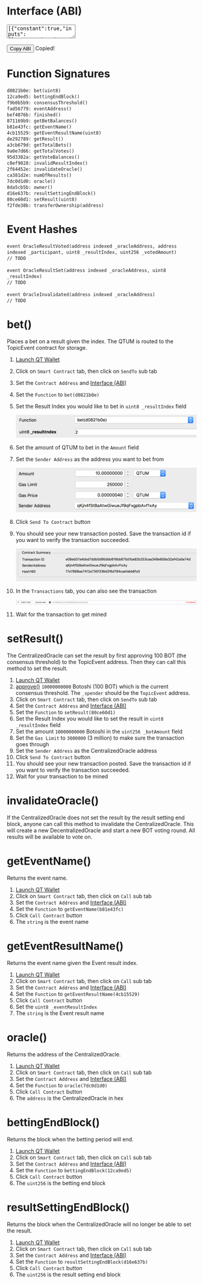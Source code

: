 # Interface (ABI)
<textarea id="centralized_oracle_abi" class="abi" readonly rows="2">
[{"constant":true,"inputs":[],"name":"bettingEndBlock","outputs":[{"name":"","type":"uint256"}],"payable":false,"stateMutability":"view","type":"function"},{"constant":false,"inputs":[],"name":"invalidateOracle","outputs":[],"payable":false,"stateMutability":"nonpayable","type":"function"},{"constant":true,"inputs":[{"name":"_eventResultIndex","type":"uint8"}],"name":"getEventResultName","outputs":[{"name":"","type":"string"}],"payable":false,"stateMutability":"view","type":"function"},{"constant":true,"inputs":[],"name":"oracle","outputs":[{"name":"","type":"address"}],"payable":false,"stateMutability":"view","type":"function"},{"constant":false,"inputs":[{"name":"_resultIndex","type":"uint8"}],"name":"setResult","outputs":[],"payable":false,"stateMutability":"nonpayable","type":"function"},{"constant":true,"inputs":[],"name":"getBetBalances","outputs":[{"name":"","type":"uint256[10]"}],"payable":false,"stateMutability":"view","type":"function"},{"constant":true,"inputs":[],"name":"owner","outputs":[{"name":"","type":"address"}],"payable":false,"stateMutability":"view","type":"function"},{"constant":true,"inputs":[],"name":"getVoteBalances","outputs":[{"name":"","type":"uint256[10]"}],"payable":false,"stateMutability":"view","type":"function"},{"constant":true,"inputs":[],"name":"getTotalVotes","outputs":[{"name":"","type":"uint256[10]"}],"payable":false,"stateMutability":"view","type":"function"},{"constant":true,"inputs":[],"name":"getTotalBets","outputs":[{"name":"","type":"uint256[10]"}],"payable":false,"stateMutability":"view","type":"function"},{"constant":true,"inputs":[],"name":"getEventName","outputs":[{"name":"","type":"string"}],"payable":false,"stateMutability":"view","type":"function"},{"constant":true,"inputs":[],"name":"finished","outputs":[{"name":"","type":"bool"}],"payable":false,"stateMutability":"view","type":"function"},{"constant":true,"inputs":[],"name":"invalidResultIndex","outputs":[{"name":"","type":"uint8"}],"payable":false,"stateMutability":"view","type":"function"},{"constant":true,"inputs":[],"name":"numOfResults","outputs":[{"name":"","type":"uint8"}],"payable":false,"stateMutability":"view","type":"function"},{"constant":false,"inputs":[{"name":"_resultIndex","type":"uint8"}],"name":"bet","outputs":[],"payable":true,"stateMutability":"payable","type":"function"},{"constant":true,"inputs":[],"name":"resultSettingEndBlock","outputs":[{"name":"","type":"uint256"}],"payable":false,"stateMutability":"view","type":"function"},{"constant":true,"inputs":[],"name":"getResult","outputs":[{"name":"","type":"uint8"},{"name":"","type":"string"},{"name":"","type":"bool"}],"payable":false,"stateMutability":"view","type":"function"},{"constant":false,"inputs":[{"name":"_newOwner","type":"address"}],"name":"transferOwnership","outputs":[],"payable":false,"stateMutability":"nonpayable","type":"function"},{"constant":true,"inputs":[],"name":"consensusThreshold","outputs":[{"name":"","type":"uint256"}],"payable":false,"stateMutability":"view","type":"function"},{"constant":true,"inputs":[],"name":"eventAddress","outputs":[{"name":"","type":"address"}],"payable":false,"stateMutability":"view","type":"function"},{"inputs":[{"name":"_owner","type":"address"},{"name":"_oracle","type":"address"},{"name":"_eventAddress","type":"address"},{"name":"_eventName","type":"bytes32[10]"},{"name":"_eventResultNames","type":"bytes32[10]"},{"name":"_numOfResults","type":"uint8"},{"name":"_bettingEndBlock","type":"uint256"},{"name":"_resultSettingEndBlock","type":"uint256"},{"name":"_consensusThreshold","type":"uint256"}],"payable":false,"stateMutability":"nonpayable","type":"constructor"},{"payable":true,"stateMutability":"payable","type":"fallback"},{"anonymous":false,"inputs":[{"indexed":true,"name":"_oracleAddress","type":"address"},{"indexed":true,"name":"_participant","type":"address"},{"indexed":false,"name":"_resultIndex","type":"uint8"},{"indexed":false,"name":"_votedAmount","type":"uint256"}],"name":"OracleResultVoted","type":"event"},{"anonymous":false,"inputs":[{"indexed":true,"name":"_oracleAddress","type":"address"},{"indexed":false,"name":"_resultIndex","type":"uint8"}],"name":"OracleResultSet","type":"event"},{"anonymous":false,"inputs":[{"indexed":true,"name":"_oracleAddress","type":"address"}],"name":"OracleInvalidated","type":"event"},{"anonymous":false,"inputs":[{"indexed":true,"name":"_previousOwner","type":"address"},{"indexed":true,"name":"_newOwner","type":"address"}],"name":"OwnershipTransferred","type":"event"}]
</textarea>
<button class="btn" data-clipboard-target="#centralized_oracle_abi">Copy ABI</button>
<span class="copied">Copied!</span>

# Function Signatures

    d0821b0e: bet(uint8)
    12ca9ed5: bettingEndBlock()
    f9b0b5b9: consensusThreshold()
    fad56779: eventAddress()
    bef4876b: finished()
    871169b9: getBetBalances()
    b81e43fc: getEventName()
    4cb15529: getEventResultName(uint8)
    de292789: getResult()
    a3cb679d: getTotalBets()
    9a0e7d66: getTotalVotes()
    95d3382a: getVoteBalances()
    c8ef9028: invalidResultIndex()
    2f64452e: invalidateOracle()
    ca381d2e: numOfResults()
    7dc0d1d0: oracle()
    8da5cb5b: owner()
    d16e637b: resultSettingEndBlock()
    80ce60d1: setResult(uint8)
    f2fde38b: transferOwnership(address)

# Event Hashes

    event OracleResultVoted(address indexed _oracleAddress, address indexed _participant, uint8 _resultIndex, uint256 _votedAmount)
    // TODO

    event OracleResultSet(address indexed _oracleAddress, uint8 _resultIndex)
    // TODO

    event OracleInvalidated(address indexed _oracleAddress)
    // TODO

# bet()
Places a bet on a result given the index. The QTUM is routed to the TopicEvent contract for storage.

1. [Launch QT Wallet](../qtum/qt_wallet.md#launch-qt-wallet)
2. Click on `Smart Contract` tab, then click on `SendTo` sub tab
3. Set the `Contract Address` and [Interface (ABI)](#interface-abi)
4. Set the `Function` to `bet(d0821b0e)`
5. Set the Result Index you would like to bet in `uint8 _resultIndex` field

    ![](../img/bet_result1.png)

6. Set the amount of QTUM to bet in the `Amount` field
7. Set the `Sender Address` as the address you want to bet from

    ![](../img/bet_result2.png)

8. Click `Send To Contract` button
9. You should see your new transaction posted. Save the transaction id if you want to verify the transaction succeeded.
    
    ![](../img/bet_result3.png)

10. In the `Transactions` tab, you can also see the transaction

    ![](../img/bet_result4.png)
    
11. Wait for the transaction to get mined

# setResult()
The CentralizedOracle can set the result by first approving 100 BOT (the consensus threshold) to the TopicEvent address. Then they can call this method to set the result.

1. [Launch QT Wallet](../qtum/qt_wallet.md#launch-qt-wallet)
2. [approve()](../bodhi_token/qt_wallet_desktop.md#approve-bot) `10000000000` Botoshi (100 BOT) which is the current consensus threshold. The `_spender` should be the `TopicEvent` address.
3. Click on `Smart Contract` tab, then click on `SendTo` sub tab
4. Set the `Contract Address` and [Interface (ABI)](#interface-abi)
5. Set the `Function` to `setResult(80ce60d1)`
6. Set the Result Index you would like to set the result in `uint8 _resultIndex` field
7. Set the amount `10000000000` Botoshi in the `uint256 _botAmount` field
8. Set the `Gas Limit` to `3000000` (3 million) to make sure the transaction goes through
9. Set the `Sender Address` as the CentralizedOracle address
10. Click `Send To Contract` button
11. You should see your new transaction posted. Save the transaction id if you want to verify the transaction succeeded.
12. Wait for your transaction to be mined

# invalidateOracle()
If the CentralizedOracle does not set the result by the result setting end block, anyone can call this method to invalidate the CentralizedOracle. This will create a new DecentralizedOracle and start a new BOT voting round. All results will be available to vote on.

# getEventName()
Returns the event name.

1. [Launch QT Wallet](../qtum/qt_wallet.md#launch-qt-wallet)
2. Click on `Smart Contract` tab, then click on `Call` sub tab
3. Set the `Contract Address` and [Interface (ABI)](#interface-abi)
4. Set the `Function` to `getEventName(b81e43fc)`
5. Click `Call Contract` button
6. The `string` is the event name

# getEventResultName()
Returns the event name given the Event result index.

1. [Launch QT Wallet](../qtum/qt_wallet.md#launch-qt-wallet)
2. Click on `Smart Contract` tab, then click on `Call` sub tab
3. Set the `Contract Address` and [Interface (ABI)](#interface-abi)
4. Set the `Function` to `getEventResultName(4cb15529)`
5. Click `Call Contract` button
6. Set the `uint8 _eventResultIndex`
7. The `string` is the Event result name

# oracle()
Returns the address of the CentralizedOracle.

1. [Launch QT Wallet](../qtum/qt_wallet.md#launch-qt-wallet)
2. Click on `Smart Contract` tab, then click on `Call` sub tab
3. Set the `Contract Address` and [Interface (ABI)](#interface-abi)
4. Set the `Function` to `oracle(7dc0d1d0)`
5. Click `Call Contract` button
6. The `address` is the CentralizedOracle in hex

# bettingEndBlock()
Returns the block when the betting period will end.

1. [Launch QT Wallet](../qtum/qt_wallet.md#launch-qt-wallet)
2. Click on `Smart Contract` tab, then click on `Call` sub tab
3. Set the `Contract Address` and [Interface (ABI)](#interface-abi)
4. Set the `Function` to `bettingEndBlock(12ca9ed5)`
5. Click `Call Contract` button
6. The `uint256` is the betting end block

# resultSettingEndBlock()
Returns the block when the CentralizedOracle will no longer be able to set the result.

1. [Launch QT Wallet](../qtum/qt_wallet.md#launch-qt-wallet)
2. Click on `Smart Contract` tab, then click on `Call` sub tab
3. Set the `Contract Address` and [Interface (ABI)](#interface-abi)
4. Set the `Function` to `resultSettingEndBlock(d16e637b)`
5. Click `Call Contract` button
6. The `uint256` is the result setting end block
